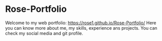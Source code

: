 # Rose-Portfolio
Welcome to my web portfolio: https://rose1.github.io/Rose-Portfolio/
Here you can know more about me, my skills, experience ans projects.
You can check my social media and git profile.
